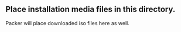 ## Place installation media files in this directory.
Packer will place downloaded iso files here as well.

